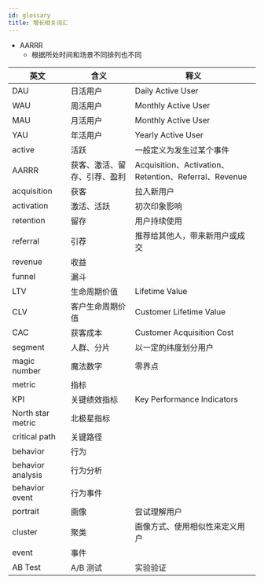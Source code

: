 ```yaml
---
id: glossary
title: 增长相关词汇
---
```


* AARRR
  * 根据所处时间和场景不同排列也不同
  

英文 | 含义 | 释义
--------------------|-----------|----
DAU | 日活用户 | Daily Active User
WAU | 周活用户 | Monthly Active User
MAU | 月活用户 | Monthly Active User
YAU | 年活用户 | Yearly Active User
active | 活跃 | 一般定义为发生过某个事件
AARRR | 获客、激活、留存、引荐、盈利 | Acquisition、Activation、Retention、Referral、Revenue
acquisition | 获客 | 拉入新用户
activation | 激活、活跃 | 初次印象影响
retention | 留存 | 用户持续使用
referral | 引荐 | 推荐给其他人，带来新用户或成交
revenue | 收益
funnel | 漏斗
LTV | 生命周期价值 | Lifetime Value
CLV | 客户生命周期价值 | Customer Lifetime Value
CAC | 获客成本 | Customer Acquisition Cost
segment | 人群、分片 | 以一定的纬度划分用户
magic number | 魔法数字 | 零界点
metric | 指标
KPI | 关键绩效指标 | Key Performance Indicators
North star metric | 北极星指标
critical path | 关键路径
behavior | 行为
behavior analysis | 行为分析
behavior event | 行为事件
portrait | 画像 | 尝试理解用户
cluster | 聚类 | 画像方式、使用相似性来定义用户
event | 事件
AB Test | A/B 测试 | 实验验证

